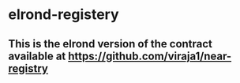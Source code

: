 # elrond-registery
## This is the elrond version of the contract available at https://github.com/viraja1/near-registry
